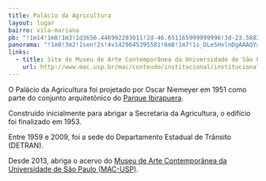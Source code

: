 ```yaml
---
title: Palácio da Agricultura
layout: lugar
bairro: vila-mariana
pb: "!1m14!1m8!1m3!1d3656.446992203811!2d-46.651165999999996!3d-23.588296999999994!3m2!1i1024!2i768!4f13.1!3m3!1m2!1s0x94ce598b32ed45f9%3A0xdd11838b80efe019!2sMAC+-+Museu+de+Arte+Contempor%C3%A2nea+USP!5e0!3m2!1sen!2sbr!4v1427341334120"
panorama: "!1m0!3m2!1sen!2s!4v1429645395581!6m8!1m7!1s_DLe5HxlnDgAAAQYany_Tg!2m2!1d-23.589348!2d-46.651745!3f210!4f0!5f0.7820865974627469"
links: 
  - title: Site do Museu de Arte Contemporânea da Universidade de São Paulo (MAC-USP)
    url: http://www.mac.usp.br/mac/conteudo/institucional/institucional.asp
---
```

O Palácio da Agricultura foi projetado por Oscar Niemeyer em 1951 como parte do conjunto arquitetônico do <a title="Parque Ibirapuera" href="http://sampaguide.com/pt/regioes/zona-sul/vila-mariana/parque-ibirapuera/">Parque Ibirapuera</a>.

Construído inicialmente para abrigar a Secretaria da Agricultura, o edifício foi finalizado em 1953.

Entre 1959 e 2009, foi a sede do Departamento Estadual de Trânsito (DETRAN).

Desde 2013, abriga o acervo do <a href="http://sampaguide.com/pt/organizacoes/museu-de-arte-contemporanea-da-universidade-de-sao-paulo-mac-usp/">Museu de Arte Contemporânea da Universidade de São Paulo (MAC-USP)</a>.